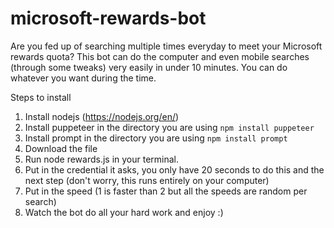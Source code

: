 # microsoft-rewards-bot
Are you fed up of searching multiple times everyday to meet your Microsoft rewards quota? This bot can do the computer and even mobile searches (through some tweaks) very easily in under 10 minutes. You can do whatever you want during the time.

Steps to install
1. Install nodejs (https://nodejs.org/en/)
2. Install puppeteer in the directory you are using 
`npm install puppeteer`
3. Install prompt in the directory you are using 
`npm install prompt`
4. Download the file
5. Run node rewards.js in your terminal.
6. Put in the credential it asks, you only have 20 seconds to do this and the next step (don't worry, this runs entirely on your computer)
7. Put in the speed (1 is faster than 2 but all the speeds are random per search)
8. Watch the bot do all your hard work and enjoy :)
